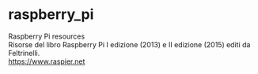 # raspberry_pi
Raspberry Pi resources<br>
Risorse del libro Raspberry Pi I edizione (2013) e II edizione (2015) editi da Feltrinelli.<br>
<a href>https://www.raspier.net</a>
